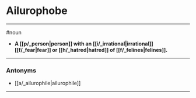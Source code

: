 # Ailurophobe
---
#noun
- **A [[p/_person|person]] with an [[i/_irrational|irrational]] [[f/_fear|fear]] or [[h/_hatred|hatred]] of [[f/_felines|felines]].**
---
### Antonyms
- [[a/_ailurophile|ailurophile]]
---
